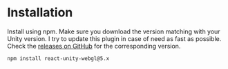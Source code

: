 # Installation

Install using npm. Make sure you download the version matching with your Unity version. I try to update this plugin in case of need as fast as possible. Check the [releases on GitHub](https://github.com/jeffreylanters/react-unity-webgl/releases) for the corresponding version.

```sh
npm install react-unity-webgl@5.x
```
